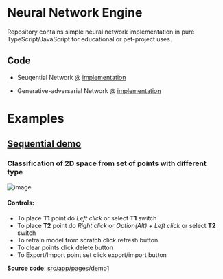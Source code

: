 # Neural Network Engine

Repository contains simple neural network implementation in pure TypeScript/JavaScript for educational or pet-project uses.

## Code
- Seuqential Network @ [implementation](src/app/neural-network/sequential.ts)

- Generative-adversarial Network @ [implementation](src/app/neural-network/generative-adversarial.ts)

# Examples
## [Sequential demo](https://dra1ex.github.io/neural-network/demo1/)
### Classification of 2D space from set of points with different type
![image](https://user-images.githubusercontent.com/1194059/128631442-0a0350df-d5b1-4ac2-b3d0-030e341f68a3.png)

#### Controls:
- To place **T1** point do _Left click_ or select **T1** switch
- To place **T2** point do _Right click_ or _Option(Alt) + Left click_ or select **T2** switch
- To retrain model from scratch click refresh button
- To clear points click delete button
- To Export/Import point set click export/import button 

**Source code**: [src/app/pages/demo1](https://github.com/DrA1ex/neural-network/tree/main/src/app/pages/demo1)

